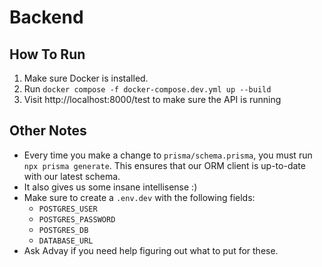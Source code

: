 # Backend

## How To Run

1. Make sure Docker is installed.
2. Run `docker compose -f docker-compose.dev.yml up --build`
3. Visit http://localhost:8000/test to make sure the API is running

## Other Notes

- Every time you make a change to `prisma/schema.prisma`, you must run `npx prisma generate`. This ensures that our ORM client is up-to-date with our latest schema.
- It also gives us some insane intellisense :)
- Make sure to create a `.env.dev` with the following fields:
  - `POSTGRES_USER`
  - `POSTGRES_PASSWORD`
  - `POSTGRES_DB`
  - `DATABASE_URL`
- Ask Advay if you need help figuring out what to put for these.
